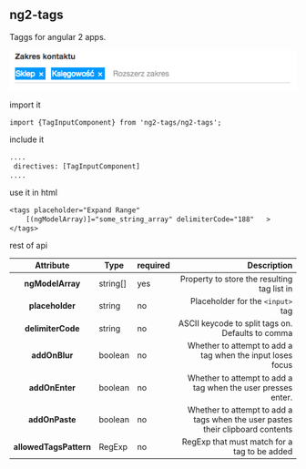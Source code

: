 ## ng2-tags ##


Taggs for angular 2 apps.

![module](screen.png)

import it

    import {TagInputComponent} from 'ng2-tags/ng2-tags';

include it

    ....
     directives: [TagInputComponent]
    ....


use it in html

    <tags placeholder="Expand Range" 
        [(ngModelArray)]="some_string_array" delimiterCode="188"   >
    </tags>

rest of api


| Attribute | Type | required  | Description 
| :---: | --- | --- | ---: |
| **ngModelArray** | string[] | yes |  Property to store the resulting tag list in |
| **placeholder** | string | no |  Placeholder for the `<input>` tag |
| **delimiterCode** | string | no |  ASCII keycode to split tags on. Defaults to comma |
| **addOnBlur** | boolean | no |  Whether to attempt to add a tag when the input loses focus |
| **addOnEnter** | boolean | no |  Whether to attempt to add a tag when the user presses enter. |
| **addOnPaste** | boolean | no |  Whether to attempt to add a tags when the user pastes their clipboard contents |
| **allowedTagsPattern** | RegExp | no |  RegExp that must match for a tag to be added |



